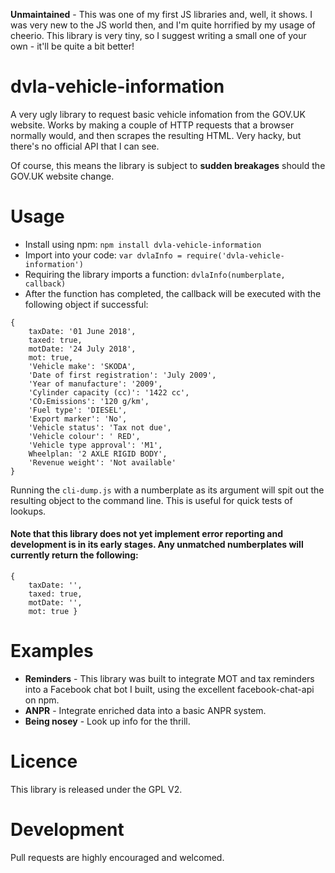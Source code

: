 **Unmaintained** - This was one of my first JS libraries and, well, it shows. I was very new to the JS world then, and I'm quite horrified by my usage of cheerio. This library is very tiny, so I suggest writing a small one of your own - it'll be quite a bit better!

# dvla-vehicle-information

A very ugly library to request basic vehicle infomation from the GOV.UK website. Works by making a couple of HTTP requests that a browser normally would, and then scrapes the resulting HTML. Very hacky, but there's no official API that I can see.

Of course, this means the library is subject to **sudden breakages** should the GOV.UK website change.

# Usage

- Install using npm: `npm install dvla-vehicle-information`
- Import into your code: `var dvlaInfo = require('dvla-vehicle-information')`
- Requiring the library imports a function: `dvlaInfo(numberplate, callback)`
- After the function has completed, the callback will be executed with the following object if successful:
```
{
    taxDate: '01 June 2018',
    taxed: true,
    motDate: '24 July 2018',
    mot: true,
    'Vehicle make': 'SKODA',
    'Date of first registration': 'July 2009',
    'Year of manufacture': '2009',
    'Cylinder capacity (cc)': '1422 cc',
    'CO₂Emissions': '120 g/km',
    'Fuel type': 'DIESEL',
    'Export marker': 'No',
    'Vehicle status': 'Tax not due',
    'Vehicle colour': ' RED',
    'Vehicle type approval': 'M1',
    Wheelplan: '2 AXLE RIGID BODY',
    'Revenue weight': 'Not available'
}
```

Running the `cli-dump.js` with a numberplate as its argument will spit out the resulting object to the command line. This is useful for quick tests of lookups.

#### Note that this library does not yet implement error reporting and development is in its early stages. Any unmatched numberplates will currently return the following:
```
{
    taxDate: '',
    taxed: true,
    motDate: '',
    mot: true }
```

# Examples

- **Reminders** - This library was built to integrate MOT and tax reminders into a Facebook chat bot I built, using the excellent facebook-chat-api on npm.
- **ANPR** - Integrate enriched data into a basic ANPR system.
- **Being nosey** - Look up info for the thrill.

# Licence

This library is released under the GPL V2.

# Development

Pull requests are highly encouraged and welcomed.
